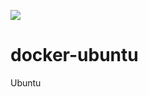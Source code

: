[![](https://images.microbadger.com/badges/image/teego/ubuntu.svg)](http://microbadger.com/images/teego/ubuntu "Get your own image badge on microbadger.com")

# docker-ubuntu
Ubuntu
